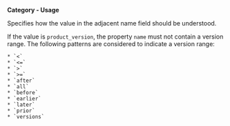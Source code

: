 **Category - Usage**

Specifies how the value in the adjacent name field should be understood.

If the value is `product_version`, the property `name` must not contain a version range. The following patterns are considered to indicate a version range:

    * `<`
    * `<=`
    * `>`
    * `>=`
    * `after`
    * `all`
    * `before`
    * `earlier`
    * `later`
    * `prior`
    * `versions`
